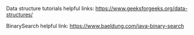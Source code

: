 
Data structure tutorials
helpful links: https://www.geeksforgeeks.org/data-structures/

BinarySearch helpful link: https://www.baeldung.com/java-binary-search